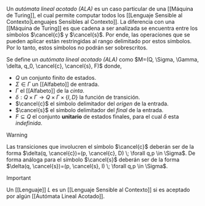 Un *autómata lineal acotado (ALA)* es un caso particular de una [[Máquina de Turing]], el cual permite computar todos los [[Lenguaje Sensible al Contexto|Lenguajes Sensibles al Contexto]]. La diferencia con una [[Máquina de Turing]] es que cadena a ser analizada se encuentra entre los símbolos $\cancel{c}$ y $\cancel{s}$. Por ende, las operaciones que se pueden aplicar están restringidas al rango delimitado por estos símbolos. Por lo tanto, estos símbolos no podrán ser sobrescritos.

Se define un *autómata lineal acotado (ALA)* como $M=(Q, \Sigma, \Gamma, \delta, q_0, \cancel{c}, \cancel{s}, F)$ donde,
- $Q$ un conjunto finito de estados.
- $\Sigma \in \Gamma$ un [[Alfabeto]] de entrada.
- $\Gamma$ el [[Alfabeto]] de la *cinta*.
- $\delta: Q \times \Gamma \rightarrow Q \times \Gamma \times \{I, D\}$ la función de transición. 
- $\cancel{c}$ el símbolo delimitador del *origen* de la entrada.
- $\cancel{s}$ el símbolo delimitador del *final* de la entrada.
- $F \subseteq Q$ el conjunto **unitario** de estados finales, para el cual $\delta$ esta *indefinida*.

>[!warning] 
>Las transiciones que involucren el símbolo $\cancel{c}$ deberán ser de la forma $\delta(q, \cancel{c})=(p, \cancel{c}, D) \; \forall q,p \in \Sigma$. De forma análoga para el símbolo $\cancel{s}$ deberán ser de la forma $\delta(q, \cancel{s})=(p, \cancel{s}, I) \; \forall q,p \in \Sigma$.

>[!important] 
>Un [[Lenguaje]] $L$ es un [[Lenguaje Sensible al Contexto]] si es aceptado por algún [[Autómata Lineal Acotado]].
